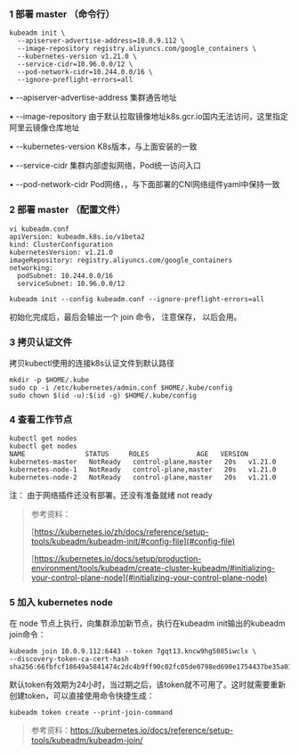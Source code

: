 

### 1 部署 master （命令行）

```shell
kubeadm init \
  --apiserver-advertise-address=10.0.9.112 \
  --image-repository registry.aliyuncs.com/google_containers \
  --kubernetes-version v1.21.0 \
  --service-cidr=10.96.0.0/12 \
  --pod-network-cidr=10.244.0.0/16 \
  --ignore-preflight-errors=all
```

• --apiserver-advertise-address 集群通告地址

• --image-repository 由于默认拉取镜像地址k8s.gcr.io国内无法访问，这里指定阿里云镜像仓库地址

• --kubernetes-version K8s版本，与上面安装的一致

• --service-cidr 集群内部虚拟网络，Pod统一访问入口

• --pod-network-cidr Pod网络，，与下面部署的CNI网络组件yaml中保持一致



### 2  部署 master （配置文件）

```shell
vi kubeadm.conf
apiVersion: kubeadm.k8s.io/v1beta2
kind: ClusterConfiguration
kubernetesVersion: v1.21.0
imageRepository: registry.aliyuncs.com/google_containers 
networking:
  podSubnet: 10.244.0.0/16 
  serviceSubnet: 10.96.0.0/12 

kubeadm init --config kubeadm.conf --ignore-preflight-errors=all  
```

初始化完成后，最后会输出一个 join 命令， 注意保存， 以后会用。



### 3 拷贝认证文件

拷贝kubectl使用的连接k8s认证文件到默认路径

```shell
mkdir -p $HOME/.kube
sudo cp -i /etc/kubernetes/admin.conf $HOME/.kube/config
sudo chown $(id -u):$(id -g) $HOME/.kube/config
```



### 4 查看工作节点

```shell
kubectl get nodes
kubectl get nodes
NAME               STATUS     ROLES            AGE   VERSION
kubernetes-master   NotReady   control-plane,master   20s   v1.21.0
kubernetes-node-1   NotReady   control-plane,master   20s   v1.21.0
kubernetes-node-2   NotReady   control-plane,master   20s   v1.21.0
```

注： 由于网络插件还没有部署。还没有准备就绪 not ready

> 参考资料：
>
> [https://kubernetes.io/zh/docs/reference/setup-tools/kubeadm/kubeadm-init/#config-file](#config-file) 
>
> [https://kubernetes.io/docs/setup/production-environment/tools/kubeadm/create-cluster-kubeadm/#initializing-your-control-plane-node](#initializing-your-control-plane-node) 



### 5 加入 kubernetes node

在 node 节点上执行，向集群添加新节点，执行在kubeadm init输出的kubeadm join命令：

```shell
kubeadm join 10.0.9.112:6443 --token 7gqt13.kncw9hg5085iwclx \
--discovery-token-ca-cert-hash sha256:66fbfcf18649a5841474c2dc4b9ff90c02fc05de0798ed690e1754437be35a01
```

默认token有效期为24小时，当过期之后，该token就不可用了。这时就需要重新创建token，可以直接使用命令快捷生成：

```shell
kubeadm token create --print-join-command
```

> 参考资料：https://kubernetes.io/docs/reference/setup-tools/kubeadm/kubeadm-join/


